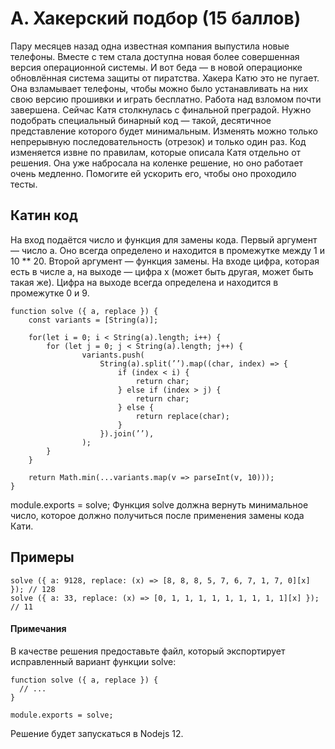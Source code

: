 # A. Хакерский подбор (15 баллов)
Пару месяцев назад одна известная компания выпустила новые телефоны. Вместе с тем стала доступна новая более совершенная версия операционной системы. И вот беда — в новой операционке обновлённая система защиты от пиратства.
Хакера Катю это не пугает. Она взламывает телефоны, чтобы можно было устанавливать на них свою версию прошивки и играть бесплатно. Работа над взломом почти завершена.
Сейчас Катя столкнулась с финальной преградой. Нужно подобрать специальный бинарный код — такой, десятичное представление которого будет минимальным. Изменять можно только непрерывную последовательность (отрезок) и только один раз. Код изменяется извне по правилам, которые описала Катя отдельно от решения.
Она уже набросала на коленке решение, но оно работает очень медленно. Помогите ей ускорить его, чтобы оно проходило тесты.

## Катин код
На вход подаётся число и функция для замены кода.
Первый аргумент — число a. Оно всегда определено и находится в промежутке между 1 и 10 ** 20. Второй аргумент — функция замены. На входе цифра, которая есть в числе a, на выходе — цифра x (может быть другая, может быть такая же). Цифра на выходе всегда определена и находится в промежутке 0 и 9.

```
function solve ({ a, replace }) {  
    const variants = [String(a)];  
 
    for(let i = 0; i < String(a).length; i++) {  
        for (let j = 0; j < String(a).length; j++) {  
                variants.push(  
                    String(a).split(’’).map((char, index) => {  
                        if (index < i) {  
                            return char;  
                        } else if (index > j) {  
                            return char;  
                        } else {  
                            return replace(char);  
                        }  
                    }).join(’’),  
                );  
        }  
    }  
 
    return Math.min(...variants.map(v => parseInt(v, 10)));  
}  
``` 
 
module.exports = solve;
Функция solve должна вернуть минимальное число, которое должно получиться после применения замены кода Кати.
## Примеры
```
solve ({ a: 9128, replace: (x) => [8, 8, 8, 5, 7, 6, 7, 1, 7, 0][x] }); // 128  
solve ({ a: 33, replace: (x) => [0, 1, 1, 1, 1, 1, 1, 1, 1, 1][x] }); // 11
```
#### Примечания
В качестве решения предоставьте файл, который экспортирует исправленный вариант функции solve:
```
function solve ({ a, replace }) {  
  // ...  
}  

module.exports = solve;
```
Решение будет запускаться в Nodejs 12.
